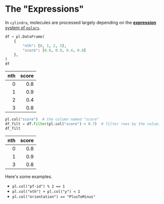# The "Expressions"

In `cylindra`, molecules are processed largely depending on the [**expression** system
of `polars`](https://pola-rs.github.io/polars/user-guide/concepts/expressions/).

```python
df = pl.DataFrame(
    {
        "nth": [0, 1, 2, 3],
        "score": [0.8, 0.9, 0.4, 0.8]
    },
)
df
```

|nth|score|
|--:|----:|
|  0|  0.8|
|  1|  0.9|
|  2|  0.4|
|  3|  0.8|

```python
pl.col("score")  # the column named "score"
df_filt = df.filter(pl.col("score") > 0.7)  # filter rows by the values of "score"
df_filt
```

|nth|score|
|--:|----:|
|  0|  0.8|
|  1|  0.9|
|  3|  0.8|

Here's some examples.

- `pl.col("pf-id") % 2 == 1`
- `pl.col("nth") + pl.col("y") < 1`
- `pl.col("orientation") == "PlusToMinus"`
